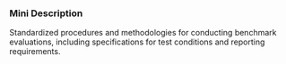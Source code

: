 ### Mini Description

Standardized procedures and methodologies for conducting benchmark evaluations, including specifications for test conditions and reporting requirements.
